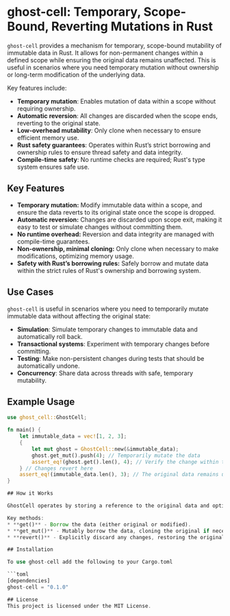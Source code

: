 # ghost-cell: Temporary, Scope-Bound, Reverting Mutations in Rust

`ghost-cell` provides a mechanism for temporary, scope-bound mutability of immutable data in Rust. It allows for non-permanent changes within a defined scope while ensuring the original data remains unaffected. This is useful in scenarios where you need temporary mutation without ownership or long-term modification of the underlying data.

Key features include:

* **Temporary mutation**: Enables mutation of data within a scope without requiring ownership.
* **Automatic reversion**: All changes are discarded when the scope ends, reverting to the original state.
* **Low-overhead mutability**: Only clone when necessary to ensure efficient memory use.
* **Rust safety guarantees**: Operates within Rust’s strict borrowing and ownership rules to ensure thread safety and data integrity.
* **Compile-time safety**: No runtime checks are required; Rust's type system ensures safe use.


## Key Features

* **Temporary mutation:** Modify immutable data within a scope, and ensure the data reverts to its original state once the scope is dropped.
* **Automatic reversion:** Changes are discarded upon scope exit, making it easy to test or simulate changes without committing them.
* **No runtime overhead:** Reversion and data integrity are managed with compile-time guarantees.
* **Non-ownership, minimal cloning:** Only clone when necessary to make modifications, optimizing memory usage.
* **Safety with Rust’s borrowing rules:** Safely borrow and mutate data within the strict rules of Rust's ownership and borrowing system.

## Use Cases

`ghost-cell` is useful in scenarios where you need to temporarily mutate immutable data without affecting the original state:

* **Simulation**: Simulate temporary changes to immutable data and automatically roll back.
* **Transactional systems**: Experiment with temporary changes before committing.
* **Testing**: Make non-persistent changes during tests that should be automatically undone.
* **Concurrency**: Share data across threads with safe, temporary mutability.

## Example Usage

```rust
use ghost_cell::GhostCell;

fn main() {
    let immutable_data = vec![1, 2, 3];
    {
        let mut ghost = GhostCell::new(&immutable_data);
        ghost.get_mut().push(4); // Temporarily mutate the data
        assert_eq!(ghost.get().len(), 4); // Verify the change within the scope
    } // Changes revert here
    assert_eq!(immutable_data.len(), 3); // The original data remains unchanged
}

## How it Works

GhostCell operates by storing a reference to the original data and optionally cloning it into a temporary mutable version. When the GhostCell is dropped, any changes made are discarded, and the original data remains unaffected.

Key methods:
* **get()** - Borrow the data (either original or modified).
* **get_mut()** - Mutably borrow the data, cloning the original if necessary.
* **revert()** - Explicitly discard any changes, restoring the original data.

## Installation

To use ghost-cell add the following to your Cargo.toml

```toml
[dependencies]
ghost-cell = "0.1.0"

## License
This project is licensed under the MIT License.
